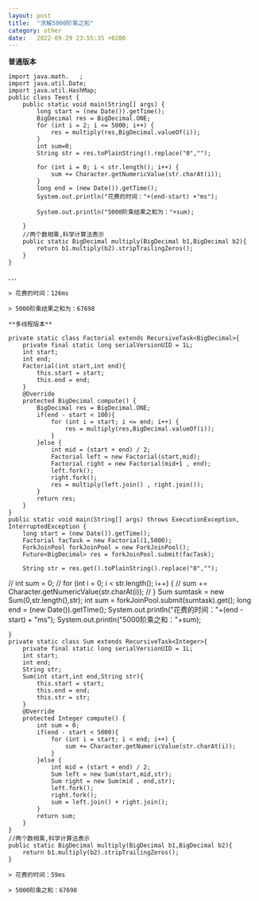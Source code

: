 ```yaml
---
layout: post
title:  "求解5000阶乘之和"
category: other
date:   2022-09-29 23:55:35 +0200
---
```


**普通版本**

```
import java.math.   ;
import java.util.Date;
import java.util.HashMap;
public class Teest {
	public static void main(String[] args) {
		long start = (new Date()).getTime();
		BigDecimal res = BigDecimal.ONE;
		for (int i = 2; i <= 5000; i++) {
			res = multiply(res,BigDecimal.valueOf(i));
		}
		int sum=0;
		String str = res.toPlainString().replace("0","");

		for (int i = 0; i < str.length(); i++) {
			sum += Character.getNumericValue(str.charAt(i));
		}
		long end = (new Date()).getTime();
		System.out.println("花费的时间："+(end-start) +"ms");
		
		System.out.println("5000阶乘结果之和为："+sum);

	}
	//两个数相乘,科学计算法表示
	public static BigDecimal multiply(BigDecimal b1,BigDecimal b2){
		return b1.multiply(b2).stripTrailingZeros();
	}
}

、、、

> 花费的时间：126ms

> 5000阶乘结果之和为：67698

**多线程版本**

```
	private static class Factorial extends RecursiveTask<BigDecimal>{
		private final static long serialVersionUID = 1L;
		int start;
		int end;
		Factorial(int start,int end){
			this.start = start;
			this.end = end;
		}
		@Override
		protected BigDecimal compute() {
			BigDecimal res = BigDecimal.ONE;
			if(end - start < 100){
				for (int i = start; i <= end; i++) {
					res = multiply(res,BigDecimal.valueOf(i));
				}
			}else {
				int mid = (start + end) / 2;
				Factorial left = new Factorial(start,mid);
				Factorial right = new Factorial(mid+1 , end);
				left.fork();
				right.fork();
				res = multiply(left.join() , right.join());
			}
			return res;
		}
	}
	public static void main(String[] args) throws ExecutionException, InterruptedException {
		long start = (new Date()).getTime();
		Factorial facTask = new Factorial(1,5000);
		ForkJoinPool forkJoinPool = new ForkJoinPool();
		Future<BigDecimal> res = forkJoinPool.submit(facTask);

		String str = res.get().toPlainString().replace("0","");
//		int sum = 0;
//		for (int i = 0; i < str.length(); i++) {
//			sum += Character.getNumericValue(str.charAt(i));
//		} 
		Sum sumtask = new Sum(0,str.length(),str);
		int sum =  forkJoinPool.submit(sumtask).get();
		long end = (new Date()).getTime();
		System.out.println("花费的时间："+(end - start) + "ms");
		System.out.println("5000阶乘之和："+sum);

	}
	private static class Sum extends RecursiveTask<Integer>{
		private final static long serialVersionUID = 1L;
		int start;
		int end;
		String str;
		Sum(int start,int end,String str){
			this.start = start;
			this.end = end;
			this.str = str;
		}
		@Override
		protected Integer compute() {
			int sum = 0;
			if(end - start < 5000){
				for (int i = start; i < end; i++) {
					sum += Character.getNumericValue(str.charAt(i));
				}
			}else {
				int mid = (start + end) / 2;
				Sum left = new Sum(start,mid,str);
				Sum right = new Sum(mid , end,str);
				left.fork();
				right.fork();
				sum = left.join() + right.join();
			}
			return sum;
		}
	}
	//两个数相乘,科学计算法表示
	public static BigDecimal multiply(BigDecimal b1,BigDecimal b2){
		return b1.multiply(b2).stripTrailingZeros();
	}
```
> 花费的时间：59ms

> 5000阶乘之和：67698